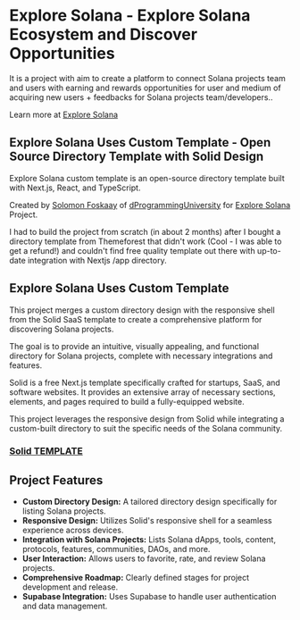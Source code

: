 # Explore Solana - Explore Solana Ecosystem and Discover Opportunities

It is a project with aim to create a platform to connect Solana projects team and users with earning and rewards opportunities for user and medium of acquiring new users + feedbacks for Solana projects team/developers..

Learn more at [Explore Solana](https://exploresolana.com/about)

## Explore Solana Uses Custom Template - Open Source Directory Template with Solid Design

Explore Solana custom template is an open-source directory template built with Next.js, React, and TypeScript.

Created by [Solomon Foskaay](https://x.com/SolomonFoskaay) of [dProgrammingUniversity](https://dProgrammingUniversity.com) for [Explore Solana](https://ExploreSolana.com) Project.

I had to build the project from scratch (in about 2 months) after I bought a directory template from Themeforest that didn't work (Cool - I was able to get a refund!) and couldn't find free quality template out there with up-to-date integration with Nextjs /app directory.

## Explore Solana Uses Custom Template

This project merges a custom directory design with the responsive shell from the Solid SaaS template to create a comprehensive platform for discovering Solana projects.

The goal is to provide an intuitive, visually appealing, and functional directory for Solana projects, complete with necessary integrations and features.

Solid is a free Next.js template specifically crafted for startups, SaaS, and software websites. It provides an extensive array of necessary sections, elements, and pages required to build a fully-equipped website.

This project leverages the responsive design from Solid while integrating a custom-built directory to suit the specific needs of the Solana community.

### [Solid TEMPLATE](https://nextjstemplates.com/templates/solid)

## Project Features

- **Custom Directory Design:** A tailored directory design specifically for listing Solana projects.
- **Responsive Design:** Utilizes Solid's responsive shell for a seamless experience across devices.
- **Integration with Solana Projects:** Lists Solana dApps, tools, content, protocols, features, communities, DAOs, and more.
- **User Interaction:** Allows users to favorite, rate, and review Solana projects.
- **Comprehensive Roadmap:** Clearly defined stages for project development and release.
- **Supabase Integration:** Uses Supabase to handle user authentication and data management.
